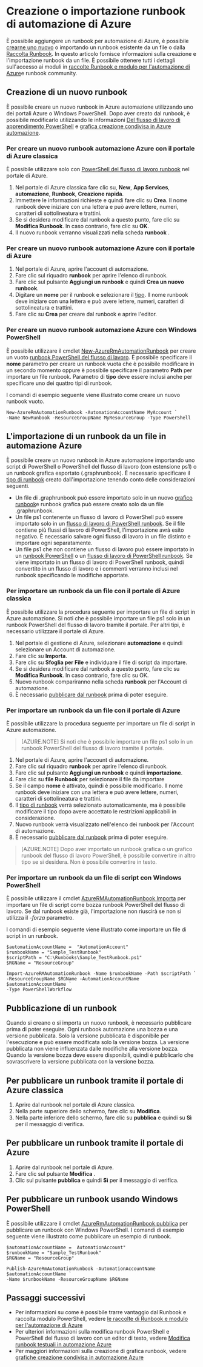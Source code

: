 <properties
    pageTitle="Creazione o importazione runbook di automazione di Azure"
    description="In questo articolo viene descritto come creare un nuovo runbook in Azure automazione o importare uno da un file."
    services="automation"
    documentationCenter=""
    authors="mgoedtel"
    manager="jwhit"
    editor="tysonn" />
<tags
    ms.service="automation"
    ms.devlang="na"
    ms.topic="article"
    ms.tgt_pltfrm="na"
    ms.workload="infrastructure-services"
    ms.date="09/12/2016"
    ms.author="magoedte;bwren" />

# <a name="creating-or-importing-a-runbook-in-azure-automation"></a>Creazione o importazione runbook di automazione di Azure

È possibile aggiungere un runbook per automazione di Azure, è possibile [crearne uno nuovo](#creating-a-new-runbook) o importando un runbook esistente da un file o dalla [Raccolta Runbook](automation-runbook-gallery.md). In questo articolo fornisce informazioni sulla creazione e l'importazione runbook da un file.  È possibile ottenere tutti i dettagli sull'accesso ai moduli in [raccolte Runbook e modulo per l'automazione di Azure](automation-runbook-gallery.md)e runbook community.

## <a name="creating-a-new-runbook"></a>Creazione di un nuovo runbook

È possibile creare un nuovo runbook in Azure automazione utilizzando uno dei portali Azure o Windows PowerShell. Dopo aver creato dal runbook, è possibile modificarlo utilizzando le informazioni [Del flusso di lavoro di apprendimento PowerShell](automation-powershell-workflow.md) e [grafica creazione condivisa in Azure automazione](automation-graphical-authoring-intro.md).

### <a name="to-create-a-new-azure-automation-runbook-with-the-azure-classic-portal"></a>Per creare un nuovo runbook automazione Azure con il portale di Azure classica

È possibile utilizzare solo con [PowerShell del flusso di lavoro runbook](automation-runbook-types.md#powershell-workflow-runbooks) nel portale di Azure.

1. Nel portale di Azure classica fare clic su, **New**, **App Services**, **automazione**, **Runbook**, **Creazione rapida**.
2. Immettere le informazioni richieste e quindi fare clic su **Crea**. Il nome runbook deve iniziare con una lettera e può avere lettere, numeri, caratteri di sottolineatura e trattini.
3. Se si desidera modificare dal runbook a questo punto, fare clic su **Modifica Runbook**. In caso contrario, fare clic su **OK**.
4. Il nuovo runbook verranno visualizzati nella scheda **runbook** .


### <a name="to-create-a-new-azure-automation-runbook-with-the-azure-portal"></a>Per creare un nuovo runbook automazione Azure con il portale di Azure

1. Nel portale di Azure, aprire l'account di automazione.
2. Fare clic sul riquadro **runbook** per aprire l'elenco di runbook.
3. Fare clic sul pulsante **Aggiungi un runbook** e quindi **Crea un nuovo runbook**.
2. Digitare un **nome** per il runbook e selezionare il [tipo](automation-runbook-types.md). Il nome runbook deve iniziare con una lettera e può avere lettere, numeri, caratteri di sottolineatura e trattini.
3. Fare clic su **Crea** per creare dal runbook e aprire l'editor.


### <a name="to-create-a-new-azure-automation-runbook-with-windows-powershell"></a>Per creare un nuovo runbook automazione Azure con Windows PowerShell

È possibile utilizzare il cmdlet [New-AzureRmAutomationRunbook](https://msdn.microsoft.com/library/mt619376.aspx) per creare un vuoto [runbook PowerShell del flusso di lavoro](automation-runbook-types.md#powershell-workflow-runbooks). È possibile specificare il **nome** parametro per creare un runbook vuota che è possibile modificare in un secondo momento oppure è possibile specificare il parametro **Path** per importare un file runbook. Parametro di **tipo** deve essere inclusi anche per specificare uno dei quattro tipi di runbook.

I comandi di esempio seguente viene illustrato come creare un nuovo runbook vuoto.

    New-AzureRmAutomationRunbook -AutomationAccountName MyAccount `
    -Name NewRunbook -ResourceGroupName MyResourceGroup -Type PowerShell

## <a name="importing-a-runbook-from-a-file-into-azure-automation"></a>L'importazione di un runbook da un file in automazione Azure

È possibile creare un nuovo runbook in Azure automazione importando uno script di PowerShell o PowerShell del flusso di lavoro (con estensione ps1) o un runbook grafica esportato (.graphrunbook).  È necessario specificare il [tipo di runbook](automation-runbook-types.md) creato dall'importazione tenendo conto delle considerazioni seguenti.

- Un file di .graphrunbook può essere importato solo in un nuovo [grafico runbook](automation-runbook-types.md#graphical-runbooks)e runbook grafica può essere creato solo da un file .graphrunbook.
- Un file ps1 contenente un flusso di lavoro di PowerShell può essere importato solo in un [flusso di lavoro di PowerShell runbook](automation-runbook-types.md#powershell-workflow-runbooks).  Se il file contiene più flussi di lavoro di PowerShell, l'importazione avrà esito negativo. È necessario salvare ogni flusso di lavoro in un file distinto e importare ogni separatamente.
- Un file ps1 che non contiene un flusso di lavoro può essere importato in un [runbook PowerShell](automation-runbook-types.md#powershell-runbooks) o un [flusso di lavoro di PowerShell runbook](automation-runbook-types.md#powershell-workflow-runbooks).  Se viene importato in un flusso di lavoro di PowerShell runbook, quindi convertito in un flusso di lavoro e i commenti verranno inclusi nel runbook specificando le modifiche apportate.

### <a name="to-import-a-runbook-from-a-file-with-the-azure-classic-portal"></a>Per importare un runbook da un file con il portale di Azure classica
È possibile utilizzare la procedura seguente per importare un file di script in Azure automazione.  Si noti che è possibile importare un file ps1 solo in un runbook PowerShell del flusso di lavoro tramite il portale.  Per altri tipi, è necessario utilizzare il portale di Azure.

1. Nel portale di gestione di Azure, selezionare **automazione** e quindi selezionare un Account di automazione.
2. Fare clic su **Importa**.
3. Fare clic su **Sfoglia per File** e individuare il file di script da importare.
4. Se si desidera modificare dal runbook a questo punto, fare clic su **Modifica Runbook**. In caso contrario, fare clic su OK.
5. Nuovo runbook compariranno nella scheda **runbook** per l'Account di automazione.
6. È necessario [pubblicare dal runbook](#publishing-a-runbook) prima di poter eseguire.


### <a name="to-import-a-runbook-from-a-file-with-the-azure-portal"></a>Per importare un runbook da un file con il portale di Azure
È possibile utilizzare la procedura seguente per importare un file di script in Azure automazione.  

>[AZURE.NOTE] Si noti che è possibile importare un file ps1 solo in un runbook PowerShell del flusso di lavoro tramite il portale.

1. Nel portale di Azure, aprire l'account di automazione.
2. Fare clic sul riquadro **runbook** per aprire l'elenco di runbook.
3. Fare clic sul pulsante **Aggiungi un runbook** e quindi **importazione**.
4. Fare clic su **file Runbook** per selezionare il file da importare
2. Se il campo **nome** è attivato, quindi è possibile modificarlo.  Il nome runbook deve iniziare con una lettera e può avere lettere, numeri, caratteri di sottolineatura e trattini.
3. Il [tipo di runbook](automation-runbook-types.md) verrà selezionato automaticamente, ma è possibile modificare il tipo dopo avere accettato le restrizioni applicabili in considerazione. 
3. Nuovo runbook verrà visualizzato nell'elenco dei runbook per l'Account di automazione.
4. È necessario [pubblicare dal runbook](#publishing-a-runbook) prima di poter eseguire.

>[AZURE.NOTE] Dopo aver importato un runbook grafica o un grafico runbook del flusso di lavoro PowerShell, è possibile convertire in altro tipo se si desidera. Non è possibile convertire in testo.

### <a name="to-import-a-runbook-from-a-script-file-with-windows-powershell"></a>Per importare un runbook da un file di script con Windows PowerShell

È possibile utilizzare il cmdlet [AzureRMAutomationRunbook Importa](https://msdn.microsoft.com/library/mt603735.aspx) per importare un file di script come bozza runbook PowerShell del flusso di lavoro. Se dal runbook esiste già, l'importazione non riuscirà se non si utilizza il *-forza* parametro. 

I comandi di esempio seguente viene illustrato come importare un file di script in un runbook.

    $automationAccountName =  "AutomationAccount"
    $runbookName = "Sample_TestRunbook"
    $scriptPath = "C:\Runbooks\Sample_TestRunbook.ps1"
    $RGName = "ResourceGroup"

    Import-AzureRMAutomationRunbook -Name $runbookName -Path $scriptPath `
    -ResourceGroupName $RGName -AutomationAccountName $automationAccountName `
    -Type PowerShellWorkflow 


## <a name="publishing-a-runbook"></a>Pubblicazione di un runbook

Quando si creano o si importa un nuovo runbook, è necessario pubblicare prima di poter eseguire.  Ogni runbook automazione una bozza e una versione pubblicata. Solo la versione pubblicata è disponibile per l'esecuzione e può essere modificata solo la versione bozza. La versione pubblicata non viene influenzata dalle modifiche alla versione bozza. Quando la versione bozza deve essere disponibili, quindi è pubblicarlo che sovrascrivere la versione pubblicata con la versione bozza.

## <a name="to-publish-a-runbook-using-the-azure-classic-portal"></a>Per pubblicare un runbook tramite il portale di Azure classica

1. Aprire dal runbook nel portale di Azure classica.
1. Nella parte superiore dello schermo, fare clic su **Modifica**.
1. Nella parte inferiore dello schermo, fare clic su **pubblica** e quindi su **Sì** per il messaggio di verifica.

## <a name="to-publish-a-runbook-using-the-azure-portal"></a>Per pubblicare un runbook tramite il portale di Azure

1. Aprire dal runbook nel portale di Azure.
1. Fare clic sul pulsante **Modifica** .
1. Clic sul pulsante **pubblica** e quindi **Sì** per il messaggio di verifica.


## <a name="to-publish-a-runbook-using-windows-powershell"></a>Per pubblicare un runbook usando Windows PowerShell

È possibile utilizzare il cmdlet [AzureRmAutomationRunbook pubblica](https://msdn.microsoft.com/library/mt603705.aspx) per pubblicare un runbook con Windows PowerShell. I comandi di esempio seguente viene illustrato come pubblicare un esempio di runbook.

    $automationAccountName =  AutomationAccount"
    $runbookName = "Sample_TestRunbook"
    $RGName = "ResourceGroup"

    Publish-AzureRmAutomationRunbook -AutomationAccountName $automationAccountName `
    -Name $runbookName -ResourceGroupName $RGName


## <a name="next-steps"></a>Passaggi successivi
- Per informazioni su come è possibile trarre vantaggio dal Runbook e raccolta modulo PowerShell, vedere [le raccolte di Runbook e modulo per l'automazione di Azure](automation-runbook-gallery.md)
- Per ulteriori informazioni sulla modifica runbook PowerShell e PowerShell del flusso di lavoro con un editor di testo, vedere [Modifica runbook testuali in automazione Azure](automation-edit-textual-runbook.md)
- Per maggiori informazioni sulla creazione di grafica runbook, vedere [grafiche creazione condivisa in automazione Azure](automation-graphical-authoring-intro.md)
